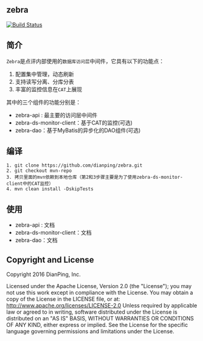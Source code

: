 ## zebra

[![Build Status](https://travis-ci.org/dianping/zebra.svg?branch=master)](https://travis-ci.org/dianping/zebra)

## 简介
`Zebra`是点评内部使用的`数据库访问层`中间件，它具有以下的功能点：

1. 配置集中管理，动态刷新     
2. 支持读写分离、分库分表
3. 丰富的监控信息在`CAT`上展现

其中的三个组件的功能分别是：

 - zebra-api : 最主要的访问层中间件
 - zebra-ds-monitor-client：基于CAT的监控(可选)
 - zebra-dao：基于MyBatis的异步化的DAO组件(可选)

## 编译

    1. git clone https://github.com/dianping/zebra.git
    2. git checkout mvn-repo
    3. 拷贝里面的mvn依赖到本地仓库（第2和3步骤主要是为了使用zebra-ds-monitor-client中的CAT监控）
    4. mvn clean install -DskipTests

## 使用

 - zebra-api : 文档
 - zebra-ds-monitor-client：文档
 - zebra-dao：文档

## Copyright and License

Copyright 2016 DianPing, Inc.

Licensed under the Apache License, Version 2.0 (the "License"); you may not use this work except in compliance with the License. You may obtain a copy of the License in the LICENSE file, or at:
http://www.apache.org/licenses/LICENSE-2.0
Unless required by applicable law or agreed to in writing, software distributed under the License is distributed on an "AS IS" BASIS, WITHOUT WARRANTIES OR CONDITIONS OF ANY KIND, either express or implied. See the License for the specific language governing permissions and limitations under the License.
